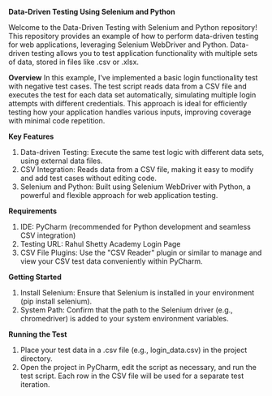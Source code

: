 **Data-Driven Testing Using Selenium and Python**

Welcome to the Data-Driven Testing with Selenium and Python repository! This repository provides an example of how to perform data-driven testing for web applications, leveraging Selenium WebDriver and Python. Data-driven testing allows you to test application functionality with multiple sets of data, stored in files like .csv or .xlsx.

**Overview**
In this example, I've implemented a basic login functionality test with negative test cases. The test script reads data from a CSV file and executes the test for each data set automatically, simulating multiple login attempts with different credentials. This approach is ideal for efficiently testing how your application handles various inputs, improving coverage with minimal code repetition.

**Key Features**
1. Data-driven Testing: Execute the same test logic with different data sets, using external data files.
2. CSV Integration: Reads data from a CSV file, making it easy to modify and add test cases without editing code.
3. Selenium and Python: Built using Selenium WebDriver with Python, a powerful and flexible approach for web application testing.

**Requirements**
1. IDE: PyCharm (recommended for Python development and seamless CSV integration)
2. Testing URL: Rahul Shetty Academy Login Page
3. CSV File Plugins: Use the "CSV Reader" plugin or similar to manage and view your CSV test data conveniently within PyCharm.
   
**Getting Started**

1. Install Selenium: Ensure that Selenium is installed in your environment (pip install selenium).
2. System Path: Confirm that the path to the Selenium driver (e.g., chromedriver) is added to your system environment variables.

**Running the Test**
1. Place your test data in a .csv file (e.g., login_data.csv) in the project directory.
2. Open the project in PyCharm, edit the script as necessary, and run the test script. Each row in the CSV file will be used for a separate test iteration.

